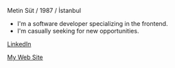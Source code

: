 Metin Süt / 1987 / İstanbul

- I'm a software developer specializing in the frontend.
- I'm casually seeking for new opportunities.


[LinkedIn](https://www.linkedin.com/in/metinsut/)

[My Web Site](https://www.metinsut.com/)

